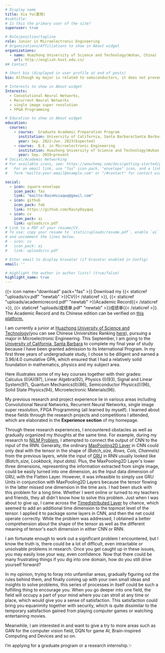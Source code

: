 ```yaml
---
# Display name
title: Xia Yu(夏雨)
#subtitle: 
# Is this the primary user of the site?
superuser: true

# Role/position/tagline
role: Junior in Microelectronic Engineering
# Organizations/Affiliations to show in About widget
organizations:
  - name: Huazhong University of Science and Technology(Wuhan, China)
    url: http://english.hust.edu.cn/
## Contact

# Short bio (displayed in user profile at end of posts)
bio: Although my major is related to semiconductors, it does not prevent me from having interests in many areas including my original profession, AI and so on.

# Interests to show in About widget
Interests:
  - Convolutional Neural Networks, 
  - Recurrent Neural Networks
  - single image super resolution
  - FPGA Programming

# Education to show in About widget
education:
  courses:
    - course:  Graduate Academic Preparation Program
      institution: University of California, Santa Barbara(Santa Barbara, CA)
      year: Sep. 2022~Jun. 2023(Expected)
    - course:  B.E. in Microelectronic Engineering
      institution: Huazhong University of Science and Technology(Wuhan, China)
      year: Sep. 2019~present
# Social/Academic Networking
# For available icons, see: https://wowchemy.com/docs/getting-started/page-builder/#icons
#   For an email link, use "fas" icon pack, "envelope" icon, and a link in the
#   form "mailto:your-email@example.com" or "/#contact" for contact widget.

social:
  - icon: square-envelope
    icon_pack: fas
    link: "mailto:RainHsiaqwq@gmail.com"
  - icon: github
    icon_pack: fab
    link: https://github.com/RainyDayqwq
  - icon: cv
    icon_pack: ai
    link: uploads/cv.pdf
# Link to a PDF of your resume/CV.
# To use: copy your resume to `static/uploads/resume.pdf`, enable `ai` icons in `params.toml`,
# and uncomment the lines below.
# - icon: cv
#   icon_pack: ai
#   link: uploads/cv.pdf

# Enter email to display Gravatar (if Gravatar enabled in Config)
email: ''

# Highlight the author in author lists? (true/false)
highlight_name: true
---
```

{{< icon name="download" pack="fas" >}} Download my {{< staticref "uploads/cv.pdf" "newtab" >}}CV{{< /staticref >}}, {{< staticref "uploads/academicrecord.pdf" "newtab" >}}Academic Record{{< /staticref >}}, {{< staticref "uploads/成绩单.pdf" "newtab" >}}成绩单{{< /staticref >}}. The Academic Record and its Chinese edition can be verified on [this platform.](http://verify.hust.edu.cn/#/pdf-verify)

I am currently a junior at [Huazhong University of Science and Technology](http://english.hust.edu.cn/)(you can see Chinese Universities Ranking [here](https://www.shanghairanking.com/rankings/bcur/2022)), pursuing a major in Microelectronic Engineering. This September, I am going to the [University of California, Santa Barbara](https://www.ucsb.edu/) to complete my final year of study because I have been granted admission to its International Program. In my first three years of undergraduate study, I chose to be diligent and earned a 3.96/4.0 cumulative GPA, which ensured that I had a relatively solid foundation in mathematics, physics and my subject area.

Here illustrates some of my key courses together with their grades: Calculus (I)(A)(97), Linear Algebra(92), Physics (I)(93), Signal and Linear System(97), Quantum Mechanics(II)(86), Semiconductor Physics(I)(96), Solid State Physics(94), Microelectronic Materials(96).

My previous research and project experience lie in various areas including Convolutional Neural Networks, Recurrent Neural Networks, single image super resolution, FPGA Programming (all learned by myself). I learned about these fields through the research projects and competitions I attended, which are elaborated in the **Experience section** of my homepage. 

Through these research experiences, I encountered obstacles as well as gradually organized my thoughts at the same time. For example, during my research to [NILM Problem](https://rainhsia.netlify.app/project/nilm/), I attempted to connect the output of CNN to the input of the RNN. Generally, the ordinary [MaxPooling2D Layer](https://keras.io/zh/layers/pooling/) in CNN could only deal with the tensor in the shape of *(Batch_size, Rows, Cols, Channels)* from the previous layers, while the input of [GRU](https://keras.io/zh/layers/recurrent/#gru) in RNN usually looked like *(Batch_size, Lookback, Input data)*. Plus, the MaxPooling2D Layer's lower three dimensions, representing the information extracted from single image, could be easily turned into one dimension, as the Input data dimension of GRU, with the Flatten Layer. However, it was infeasible to simply use GRU Units in conjunction with MaxPooling2D Layers because the tensor flowing in the latter missed one dimension in the time axis. I had been stuck with this problem for a long time. Whether I went online or turned to my teachers and friends, they all didn't know how to solve this problem. Just when I was about to give up, I came across the [Timedistributed Layer](https://keras.io/zh/layers/wrappers/#timedistributed) by chance, which seemed to add an additional time dimension to the topmost level of the tensor. I applied it to package some layers in CNN, and then the net could operate correctly. While the problem was addressed, I obtained a better comprehension about the shape of the tensor as well as the different meaning of tensor's each dimension in either CNN or RNN. 

I am fortunate enough to work out a significant problem I encountered, but I know the truth is, there could be a lot of difficult, even intractable or unsolvable problems in research. Once you get caught up in these issues, you may easily lose your way, even confidence. Now that there could be many frustrating things if you dig into one domain, how do you still drive yourself forward?

In my opinion, trying to foray into unfamiliar areas, gradually figuring out the rules behind them, and finally coming up with your own small ideas and insights to solve problems, this series of processes in itself could be such a fulfilling thing to encourage you. When you go deeper into one field, the field will occupy a part of your mind where you can stroll at any time or place, which would give you a sense of satisfaction. This satisfaction could bring you equanimity together with security, which is quite dissimilar to the temporary satisfaction gained from playing computer games or watching entertaining movies.

Meanwhile, I am interested in and want to give a try to more areas such as GAN for the computer vision field, DQN for game AI, Brain-inspired Computing and Devices and so on. 

I’m applying for a graduate program or a research internship.✨

